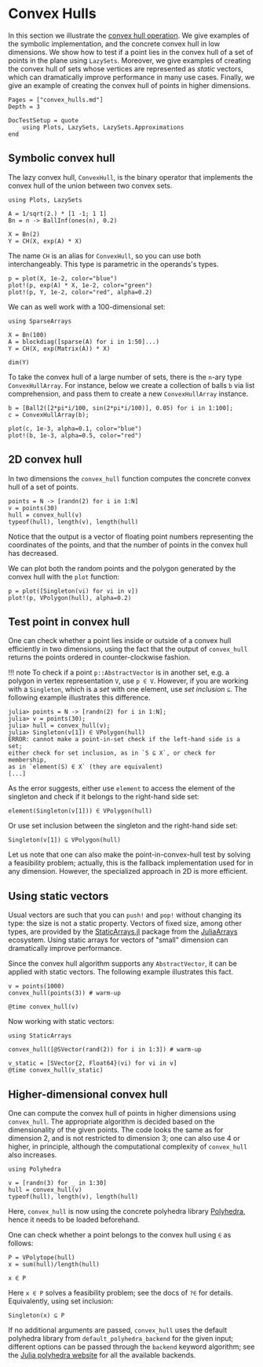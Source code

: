 # Convex Hulls

In this section we illustrate the
[convex hull operation](https://en.wikipedia.org/wiki/Convex_hull).
We give examples of the symbolic implementation, and the concrete convex hull in
low dimensions. We show how to test if a point lies in the convex
hull of a set of points in the plane using `LazySets`. Moreover, we give examples
of creating the convex hull of sets whose vertices are represented as *static* vectors,
which can dramatically improve performance in many use cases. Finally, we give
an example of creating the convex hull of points in higher dimensions.

```@contents
Pages = ["convex_hulls.md"]
Depth = 3
```

```@meta
DocTestSetup = quote
    using Plots, LazySets, LazySets.Approximations
end
```

## Symbolic convex hull

The lazy convex hull, `ConvexHull`, is the binary operator that implements the
convex hull of the union between two convex sets.

```@example example_ch
using Plots, LazySets

A = 1/sqrt(2.) * [1 -1; 1 1]
Bn = n -> BallInf(ones(n), 0.2)

X = Bn(2)
Y = CH(X, exp(A) * X)
```

The name `CH` is an alias for `ConvexHull`, so you can use both interchangeably.
This type is parametric in the operands's types.

```@example example_ch
p = plot(X, 1e-2, color="blue")
plot!(p, exp(A) * X, 1e-2, color="green")
plot!(p, Y, 1e-2, color="red", alpha=0.2)
```

We can as well work with a 100-dimensional set:

```@example example_ch
using SparseArrays

X = Bn(100)
A = blockdiag([sparse(A) for i in 1:50]...)
Y = CH(X, exp(Matrix(A)) * X)

dim(Y)
```

To take the convex hull of a large number of sets, there is the `n`-ary type
`ConvexHullArray`. For instance, below we create a collection of balls `b` via
list comprehension, and pass them to create a new `ConvexHullArray` instance.

```@example example_ch
b = [Ball2([2*pi*i/100, sin(2*pi*i/100)], 0.05) for i in 1:100];
c = ConvexHullArray(b);

plot(c, 1e-3, alpha=0.1, color="blue")
plot!(b, 1e-3, alpha=0.5, color="red")
```

## 2D convex hull

In two dimensions the `convex_hull` function computes the concrete convex hull
of a set of points.

```@example example_ch
points = N -> [randn(2) for i in 1:N]
v = points(30)
hull = convex_hull(v)
typeof(hull), length(v), length(hull)
```

Notice that the output is a vector of floating point numbers representing the
coordinates of the points, and that the number of points in the convex hull has
decreased.

We can plot both the random points and the polygon generated by the convex hull
with the `plot` function:

```@example example_ch
p = plot([Singleton(vi) for vi in v])
plot!(p, VPolygon(hull), alpha=0.2)
```

## Test point in convex hull

One can check whether a point lies inside or outside of a convex hull efficiently
in two dimensions, using the fact that the output of `convex_hull` returns
the points ordered in counter-clockwise fashion.

!!! note
    To check if a point `p::AbstractVector` is in another set, e.g. a polygon in
    vertex representation `V`, use `p ∈ V`. However, if you are working with a
    `Singleton`, which is a *set* with one element, use *set inclusion* `⊆`.
    The following example illustrates this difference.

```jldoctest
julia> points = N -> [randn(2) for i in 1:N];
julia> v = points(30);
julia> hull = convex_hull(v);
julia> Singleton(v[1]) ∈ VPolygon(hull)
ERROR: cannot make a point-in-set check if the left-hand side is a set;
either check for set inclusion, as in `S ⊆ X`, or check for membership,
as in `element(S) ∈ X` (they are equivalent)
[...]
```

As the error suggests, either use `element` to access the element of the singleton
and check if it belongs to the right-hand side set:

```@example example_ch
element(Singleton(v[1])) ∈ VPolygon(hull)
```

Or use set inclusion between the singleton and the right-hand side set:

```@example example_ch
Singleton(v[1]) ⊆ VPolygon(hull)
```

Let us note that one can also make the point-in-convex-hull test by solving
a feasibility problem; actually, this is the fallback implementation used for
in any dimension. However, the specialized approach in 2D is more efficient.

## Using static vectors

Usual vectors are such that you can `push!` and `pop!` without changing its
type: the size is not a static property.
Vectors of fixed size, among other types, are provided by the
[StaticArrays.jl](https://github.com/JuliaArrays/StaticArrays.jl) package from
the [JuliaArrays](https://github.com/JuliaArrays) ecosystem.
Using static arrays for vectors of "small" dimension can dramatically improve
performance.

Since the convex hull algorithm supports any `AbstractVector`, it can be applied
with static vectors. The following example illustrates this fact.


```@example example_ch
v = points(1000)
convex_hull(points(3)) # warm-up

@time convex_hull(v)
```

Now working with static vectors:

```@example example_ch
using StaticArrays

convex_hull([@SVector(rand(2)) for i in 1:3]) # warm-up

v_static = [SVector{2, Float64}(vi) for vi in v]
@time convex_hull(v_static)
```

## Higher-dimensional convex hull

One can compute the convex hull of points in higher dimensions using `convex_hull`.
The appropriate algorithm is decided based on the dimensionality of the given
points. The code looks the same as for dimension 2, and is not restricted to
dimension 3; one can also use 4 or higher, in principle, although the computational
complexity of `convex_hull` also increases.

```@example example_ch
using Polyhedra

v = [randn(3) for _ in 1:30]
hull = convex_hull(v)
typeof(hull), length(v), length(hull)
```

Here, `convex_hull` is now using the concrete polyhedra library
[Polyhedra](https://github.com/JuliaPolyhedra/Polyhedra.jl), hence it needs to be
loaded beforehand.

One can check whether a point belongs to the convex hull using `∈` as follows:

```@example example_ch
P = VPolytope(hull)
x = sum(hull)/length(hull)

x ∈ P
```

Here `x ∈ P` solves a feasibility problem; see the docs of `?∈` for details.
Equivalently, using set inclusion:

```@example example_ch
Singleton(x) ⊆ P
```

If no additional arguments are passed, `convex_hull` uses the default polyhedra
library from `default_polyhedra_backend` for the given input; different options
can be passed through the `backend` keyword algorithm; see the
[Julia polyhedra website](https://juliapolyhedra.github.io/) for all the available
backends.

